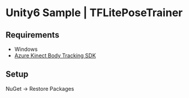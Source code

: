 # Unity6 Sample | TFLitePoseTrainer

## Requirements

- Windows
- [Azure Kinect Body Tracking SDK](https://learn.microsoft.com/azure/kinect-dk/body-sdk-download)

## Setup

NuGet -> Restore Packages

![]()
